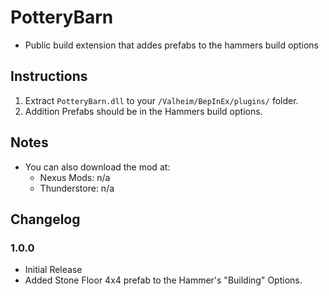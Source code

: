 # PotteryBarn

  * Public build extension that addes prefabs to the hammers build options

## Instructions

  1. Extract `PotteryBarn.dll` to your `/Valheim/BepInEx/plugins/` folder.
  2. Addition Prefabs should be in the Hammers build options.

## Notes

  * You can also download the mod at:
    * Nexus Mods: n/a
    * Thunderstore: n/a

## Changelog

### 1.0.0
  * Initial Release
  * Added Stone Floor 4x4 prefab to the Hammer's "Building" Options. 

